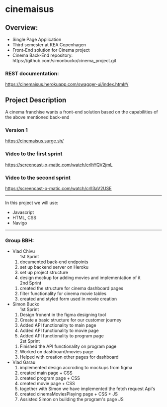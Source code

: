 # cinemaisus
 
## Overview:

<ul>
 <li> Single Page Application </li>
 <li> Third semester at KEA Copenhagen</li> 
 <li> Front-End solution for Cinema project</li> 
 <li> Cinema Back-End repository: https://github.com/simonbucko/cinema_project.git</li> 
</ul>

### REST documentation:

https://cinemaisus.herokuapp.com/swagger-ui/index.html#/

## Project Description

A cinema franchise wants a front-end solution based on the capabilities of the above mentioned back-end </li>

### Version 1

https://cinemaisus.surge.sh/

### Video to the first sprint

https://screencast-o-matic.com/watch/crlhYQV2jmL


### Video to the second sprint

https://screencast-o-matic.com/watch/crll3aV2USE

<hr>

In this project we will use:

<ul>
  <li>Javascript</li>
  <li>HTML, CSS</li>
  <li>Navigo</li>
 </ul>
 
<hr>

### Group BBH:

<ul>
 <li> Vlad Chivu
   <ol> 1st Sprint
    <li> documented back-end endpoints</li>
    <li> set up backend server on Heroku</li>
    <li> set up project structure</li>
    <li> design mockup for adding movies and implementation of it</li>
   </ol>
  <ol> 2nd Sprint
    <li> created the structure for cinema dashboard pages
    <li> filter functionality for cinema movie tables
    <li> created and styled form used in movie creation
  </ol>
 </li>
 <li> Simon Bucko
  <ol> 1st Sprint
    <li>Design fronent in the figma designing tool</li>
    <li>Create a basic structure for our customer journey</li>
    <li>Added API functionality to main page</li>
    <li>Added API functionality to movie page</li>
    <li>Added API functionality to program page</li>
   </ol>
  <ol> 2st Sprint
    <li>Finished the API functionality on program page</li>
    <li>Worked on dashboard/movies page</li>
    <li>Helped with creation other pages for dashboard</li>
   </ol>
 </li>
 <li> Vlad Garau
  <ol>
    <li>implemented design accroding to mockups from figma</li>
    <li>created main page + CSS</li>
    <li>created program page + CSS</li>
    <li>created movie page + CSS</li>
    <li>together with Simon we have implemented the fetch request Api's</li>
    <li>created cinemaMoviesPlaying page + CSS + JS</li>
    <li>Assisted Simon on building the program's page JS</li>
   </ol>
 </li>
</ul>
